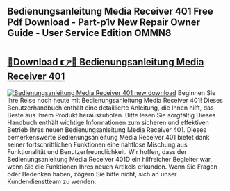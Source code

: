 ## Bedienungsanleitung Media Receiver 401 Free Pdf Download - Part-p1v New Repair Owner Guide - User Service Edition OMMN8

# <h2><a href="http://df1b16e.blite.top/?on=Bedienungsanleitung+Media+Receiver+401">🔗Download 👉🔴 Bedienungsanleitung Media Receiver 401</a></h2>

[![Bedienungsanleitung Media Receiver 401 new download](https://i.imgur.com/lujVjoI.png)](http://df1b16e.blite.top/?on=Bedienungsanleitung+Media+Receiver+401)
Beginnen Sie Ihre Reise noch heute mit Bedienungsanleitung Media Receiver 401! Dieses Benutzerhandbuch enthält eine detaillierte Anleitung, die Ihnen hilft, das Beste aus Ihrem Produkt herauszuholen. Bitte lesen Sie sorgfältig Dieses Handbuch enthält wichtige Informationen zum sicheren und effektiven Betrieb Ihres neuen Bedienungsanleitung Media Receiver 401. Dieses bemerkenswerte Bedienungsanleitung Media Receiver 401 bietet dank seiner fortschrittlichen Funktionen eine nahtlose Mischung aus Funktionalität und Benutzerfreundlichkeit. Wir hoffen, dass der Bedienungsanleitung Media Receiver 401D ein hilfreicher Begleiter war, wenn Sie die Funktionen Ihres neuen Artikels erkunden. Wenn Sie Fragen oder Bedenken haben, zögern Sie bitte nicht, sich an unser Kundendienstteam zu wenden.
